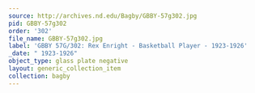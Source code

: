 ```yaml
---
source: http://archives.nd.edu/Bagby/GBBY-57g302.jpg
pid: GBBY-57g302
order: '302'
file_name: GBBY-57g302.jpg
label: 'GBBY 57G/302: Rex Enright - Basketball Player - 1923-1926'
_date: " 1923-1926"
object_type: glass plate negative
layout: generic_collection_item
collection: bagby
---
```

